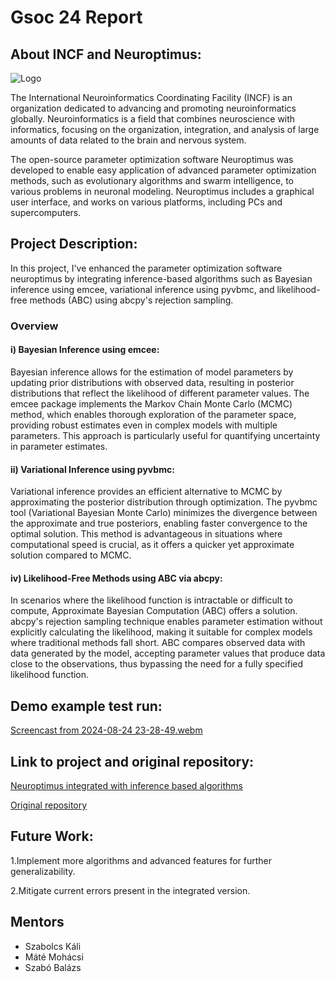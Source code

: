 # Gsoc 24 Report

## About INCF and Neuroptimus:


![Logo](https://miro.medium.com/v2/resize:fit:640/format:webp/1*JPDsvb0AQsGRZ9IDOPSvew.png)

The International Neuroinformatics Coordinating Facility (INCF) is an organization dedicated to advancing and promoting neuroinformatics globally. Neuroinformatics is a field that combines neuroscience with informatics, focusing on the organization, integration, and analysis of large amounts of data related to the brain and nervous system.

 The open-source parameter optimization software Neuroptimus was developed to enable easy application of advanced parameter optimization methods, such as evolutionary algorithms and swarm intelligence, to various problems in neuronal modeling. Neuroptimus includes a graphical user interface, and works on various platforms, including PCs and supercomputers.

## Project Description:
In this project, I've enhanced the parameter optimization software neuroptimus by integrating  inference-based algorithms such as  Bayesian inference using emcee, variational inference using pyvbmc, and likelihood-free methods (ABC) using abcpy's rejection sampling.

### Overview

#### i) Bayesian Inference using emcee: 

Bayesian inference allows for the estimation of model parameters by updating prior distributions with observed data, resulting in posterior distributions that reflect the likelihood of different parameter values. The emcee package implements the Markov Chain Monte Carlo (MCMC) method, which enables thorough exploration of the parameter space, providing robust estimates even in complex models with multiple parameters. This approach is particularly useful for quantifying uncertainty in parameter estimates.

#### ii) Variational Inference using pyvbmc: 

Variational inference provides an efficient alternative to MCMC by approximating the posterior distribution through optimization. The pyvbmc tool (Variational Bayesian Monte Carlo) minimizes the divergence between the approximate and true posteriors, enabling faster convergence to the optimal solution. This method is advantageous in situations where computational speed is crucial, as it offers a quicker yet approximate solution compared to MCMC.

#### iv) Likelihood-Free Methods using ABC via abcpy: 

In scenarios where the likelihood function is intractable or difficult to compute, Approximate Bayesian Computation (ABC) offers a solution. abcpy's rejection sampling technique enables parameter estimation without explicitly calculating the likelihood, making it suitable for complex models where traditional methods fall short. ABC compares observed data with data generated by the model, accepting parameter values that produce data close to the observations, thus bypassing the need for a fully specified likelihood function.
## Demo example test run:

[Screencast from 2024-08-24 23-28-49.webm](https://github.com/user-attachments/assets/97f66c14-e2a4-4b1d-af7d-69eae5acd9b2)

## Link to project and original repository:
[Neuroptimus integrated with inference based algorithms](https://github.com/Tamogh123/neuroptimus/tree/branch)

[Original repository](https://github.com/KaliLab/neuroptimus/tree/main)

## Future Work:
 1.Implement more algorithms and advanced features for further generalizability.
 
 2.Mitigate current errors present in the integrated version.

 ## Mentors

- Szabolcs Káli
- Máté Mohácsi
- Szabó Balázs

